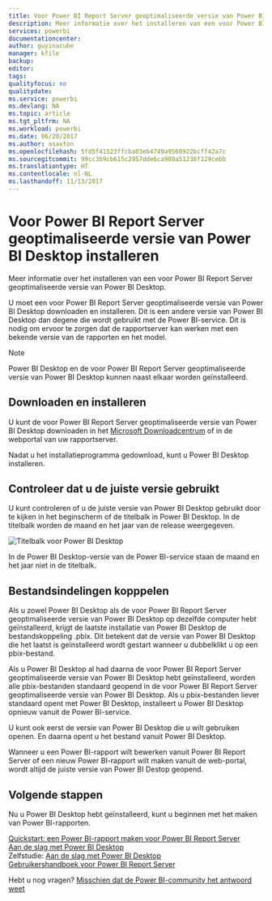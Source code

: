 ```yaml
---
title: Voor Power BI Report Server geoptimaliseerde versie van Power BI Desktop installeren
description: Meer informatie over het installeren van een voor Power BI Report Server geoptimaliseerde versie van Power BI Desktop
services: powerbi
documentationcenter: 
author: guyinacube
manager: kfile
backup: 
editor: 
tags: 
qualityfocus: no
qualitydate: 
ms.service: powerbi
ms.devlang: NA
ms.topic: article
ms.tgt_pltfrm: NA
ms.workload: powerbi
ms.date: 06/20/2017
ms.author: asaxton
ms.openlocfilehash: 5fd5f41523ffcba03eb4749a9560922bcff42a7c
ms.sourcegitcommit: 99cc3b9cb615c2957dde6ca908a51238f129cebb
ms.translationtype: HT
ms.contentlocale: nl-NL
ms.lasthandoff: 11/13/2017
---
```

# <a name="install-power-bi-desktop-optimized-for-power-bi-report-server"></a>Voor Power BI Report Server geoptimaliseerde versie van Power BI Desktop installeren
Meer informatie over het installeren van een voor Power BI Report Server geoptimaliseerde versie van Power BI Desktop.

U moet een voor Power BI Report Server geoptimaliseerde versie van Power BI Desktop downloaden en installeren. Dit is een andere versie van Power BI Desktop dan degene die wordt gebruikt met de Power BI-service. Dit is nodig om ervoor te zorgen dat de rapportserver kan werken met een bekende versie van de rapporten en het model. 

> [!NOTE]
> Power BI Desktop en de voor Power BI Report Server geoptimaliseerde versie van Power BI Desktop kunnen naast elkaar worden geïnstalleerd.
> 
> 

## <a name="download-and-install"></a>Downloaden en installeren
U kunt de voor Power BI Report Server geoptimaliseerde versie van Power BI Desktop downloaden in het [Microsoft Downloadcentrum](https://go.microsoft.com/fwlink/?linkid=837581) of in de webportal van uw rapportserver.

Nadat u het installatieprogramma gedownload, kunt u Power BI Desktop installeren.

## <a name="verify-you-are-using-the-correct-version"></a>Controleer dat u de juiste versie gebruikt
U kunt controleren of u de juiste versie van Power BI Desktop gebruikt door te kijken in het beginscherm of de titelbalk in Power BI Desktop. In de titelbalk worden de maand en het jaar van de release weergegeven.

![](media/install-powerbi-desktop/powerbi-desktop-rs-title-bar.png "Titelbalk voor Power BI Desktop")

In de Power BI Desktop-versie van de Power BI-service staan de maand en het jaar niet in de titelbalk.

## <a name="file-extension-association"></a>Bestandsindelingen kopppelen
Als u zowel Power BI Desktop als de voor Power BI Report Server geoptimaliseerde versie van Power BI Desktop op dezelfde computer hebt geïnstalleerd, krijgt de laatste installatie van Power BI Desktop de bestandskoppeling .pbix. Dit betekent dat de versie van Power BI Desktop die het laatst is geïnstalleerd wordt gestart wanneer u dubbelklikt u op een pbix-bestand.

Als u Power BI Desktop al had daarna de voor Power BI Report Server geoptimaliseerde versie van Power BI Desktop hebt geïnstalleerd, worden alle pbix-bestanden standaard geopend in de voor Power BI Report Server geoptimaliseerde versie van Power BI Desktop. Als u pbix-bestanden liever standaard opent met Power BI Desktop, installeert u Power BI Desktop opnieuw vanuit de Power BI-service.

U kunt ook eerst de versie van Power BI Desktop die u wilt gebruiken openen. En daarna opent u het bestand vanuit Power BI Desktop.

Wanneer u een Power BI-rapport wilt bewerken vanuit Power BI Report Server of een nieuw Power BI-rapport wilt maken vanuit de web-portal, wordt altijd de juiste versie van Power BI Destop geopend.

## <a name="next-steps"></a>Volgende stappen
Nu u Power BI Desktop hebt geïnstalleerd, kunt u beginnen met het maken van Power BI-rapporten.

[Quickstart: een Power BI-rapport maken voor Power BI Report Server](quickstart-create-powerbi-report.md)  
[Aan de slag met Power BI Desktop](../desktop-getting-started.md)  
Zelfstudie: [Aan de slag met Power BI Desktop](../guided-learning/gettingdata.yml#step-2)  
[Gebruikershandboek voor Power BI Report Server](user-handbook-overview.md)

Hebt u nog vragen? [Misschien dat de Power BI-community het antwoord weet](https://community.powerbi.com/)

